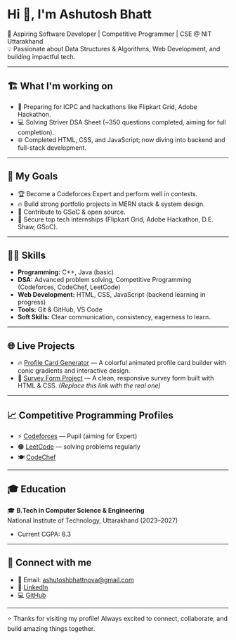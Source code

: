 # Hi 👋, I'm Ashutosh Bhatt

🚀 Aspiring Software Developer | Competitive Programmer | CSE @ NIT Uttarakhand  
💡 Passionate about Data Structures & Algorithms, Web Development, and building impactful tech.

---

## 🏗️ What I'm working on
- 🚀 Preparing for ICPC and hackathons like Flipkart Grid, Adobe Hackathon.
- 💻 Solving Striver DSA Sheet (~350 questions completed, aiming for full completion).
- 🌐 Completed HTML, CSS, and JavaScript; now diving into backend and full-stack development.

---

## 🎯 My Goals
- 🏆 Become a Codeforces Expert and perform well in contests.
- 🔥 Build strong portfolio projects in MERN stack & system design.
- 🚀 Contribute to GSoC & open source.
- 💼 Secure top tech internships (Flipkart Grid, Adobe Hackathon, D.E. Shaw, GSoC).

---

## 🧑‍💻 Skills
- **Programming:** C++, Java (basic)
- **DSA:** Advanced problem solving, Competitive Programming (Codeforces, CodeChef, LeetCode)
- **Web Development:** HTML, CSS, JavaScript (backend learning in progress)
- **Tools:** Git & GitHub, VS Code
- **Soft Skills:** Clear communication, consistency, eagerness to learn.

---

## 🌐 Live Projects

- 🔥 [Profile Card Generator](https://profile-card-generator.tiiny.site) — A colorful animated profile card builder with conic gradients and interactive design.
- 📝 [Survey Form Project](https://your-survey-form-link.com) — A clean, responsive survey form built with HTML & CSS. *(Replace this link with the real one)*

---

## 📈 Competitive Programming Profiles
- ⚡ [Codeforces](https://codeforces.com/profile/ashutoshbhatt) — Pupil (aiming for Expert)
- 🟠 [LeetCode](https://leetcode.com/Ashutosh-Bhatt) — solving problems regularly
- 🍽️ [CodeChef](https://www.codechef.com/users/aloft_brace_71)

---

## 🎓 Education
🎓 **B.Tech in Computer Science & Engineering**  
National Institute of Technology, Uttarakhand (2023–2027)  
- Current CGPA: 8.3

---

## 💼 Connect with me
- 📧 Email: ashutoshbhattnova@gmail.com
- 🔗 [LinkedIn](https://www.linkedin.com/in/ashutosh-bhatt-b3874227b)
- 💻 [GitHub](https://github.com/ashutoshbhatt8077)

---

⭐ Thanks for visiting my profile! Always excited to connect, collaborate, and build amazing things together.
